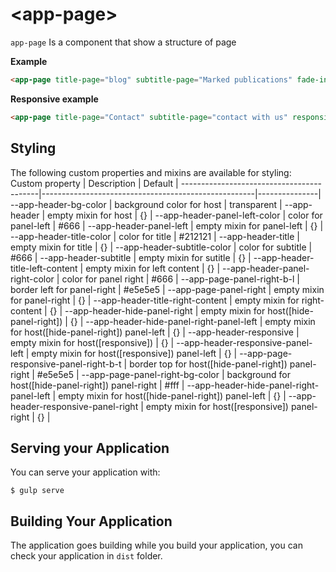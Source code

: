 # \<app-page\>

`app-page`
Is a component that show a structure of page

__Example__

```html
<app-page title-page="blog" subtitle-page="Marked publications" fade-in></app-page>
```

__Responsive example__

```html
<app-page title-page="Contact" subtitle-page="contact with us" responsive fade-in></app-page>
```

## Styling
The following custom properties and mixins are available for styling:
Custom property                           | Description                                         | Default       |
------------------------------------------|-----------------------------------------------------|---------------|
--app-header-bg-color                     | background color for host                           | transparent   |
--app-header                              | empty mixin for host                                | {}            |
--app-header-panel-left-color             | color for panel-left                                | #666          |
--app-header-panel-left                   | empty mixin for panel-left                          | {}            |
--app-header-title-color                  | color for title                                     | #212121       |
--app-header-title                        | empty mixin for title                               | {}            |
--app-header-subtitle-color               | color for subtitle                                  | #666          |
--app-header-subtitle                     | empty mixin for sutitle                             | {}            |
--app-header-title-left-content           | empty mixin for left content                        | {}            |
--app-header-panel-right-color            | color for panel right                               | #666          |
--app-page-panel-right-b-l                | border left for panel-right                         | #e5e5e5       |
--app-page-panel-right                    | empty mixin for panel-right                         | {}            |
--app-header-title-right-content          | empty mixin for right-content                       | {}            |
--app-header-hide-panel-right             | empty mixin for host([hide-panel-right])            | {}            |
--app-header-hide-panel-right-panel-left  | empty mixin for host([hide-panel-right]) panel-left | {}            |
--app-header-responsive                   | empty mixin for host([responsive])                  | {}            |
--app-header-responsive-panel-left        | empty mixin for host([responsive]) panel-left       | {}            |
--app-page-responsive-panel-right-b-t     | border top for host([hide-panel-right]) panel-right | #e5e5e5       |
--app-page-panel-right-bg-color           | background for host([hide-panel-right]) panel-right | #fff          |
--app-header-hide-panel-right-panel-left  | empty mixin for host([hide-panel-right]) panel-left | {}            |
--app-header-responsive-panel-right       | empty mixin for host([responsive]) panel-right      | {}            |

## Serving your Application

You can serve your application with:

    $ gulp serve

## Building Your Application

The application goes building while you build your application, you can check your application in `dist` folder.
